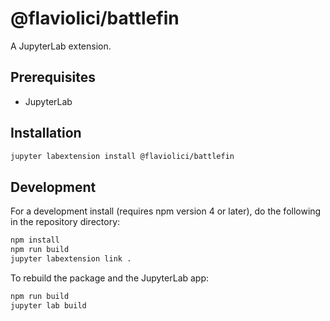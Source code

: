 # @flaviolici/battlefin

A JupyterLab extension.


## Prerequisites

* JupyterLab

## Installation

```bash
jupyter labextension install @flaviolici/battlefin
```

## Development

For a development install (requires npm version 4 or later), do the following in the repository directory:

```bash
npm install
npm run build
jupyter labextension link .
```

To rebuild the package and the JupyterLab app:

```bash
npm run build
jupyter lab build
```

